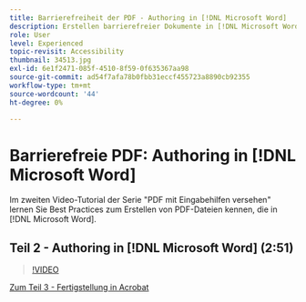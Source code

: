 ```yaml
---
title: Barrierefreiheit der PDF - Authoring in [!DNL Microsoft Word]
description: Erstellen barrierefreier Dokumente in [!DNL Microsoft Word]
role: User
level: Experienced
topic-revisit: Accessibility
thumbnail: 34513.jpg
exl-id: 6e1f2471-085f-4510-8f59-0f635367aa98
source-git-commit: ad54f7afa78b0fbb31eccf455723a8890cb92355
workflow-type: tm+mt
source-wordcount: '44'
ht-degree: 0%

---
```


# Barrierefreie PDF: Authoring in [!DNL Microsoft Word]

Im zweiten Video-Tutorial der Serie &quot;PDF mit Eingabehilfen versehen&quot; lernen Sie Best Practices zum Erstellen von PDF-Dateien kennen, die in [!DNL Microsoft Word].

## Teil 2 - Authoring in [!DNL Microsoft Word] (2:51)

>[!VIDEO](https://video.tv.adobe.com/v/34513?quality=12&learn=on&hidetitle=true)

[Zum Teil 3 - Fertigstellung in Acrobat](finishing-in-acrobat.md)